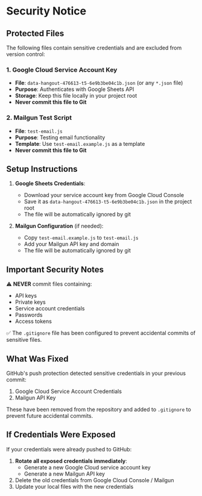 # Security Notice

## Protected Files

The following files contain sensitive credentials and are excluded from version control:

### 1. Google Cloud Service Account Key
- **File**: `data-hangout-476613-t5-6e9b3be04c1b.json` (or any `*.json` file)
- **Purpose**: Authenticates with Google Sheets API
- **Storage**: Keep this file locally in your project root
- **Never commit this file to Git**

### 2. Mailgun Test Script
- **File**: `test-email.js`
- **Purpose**: Testing email functionality
- **Template**: Use `test-email.example.js` as a template
- **Never commit this file to Git**

## Setup Instructions

1. **Google Sheets Credentials**:
   - Download your service account key from Google Cloud Console
   - Save it as `data-hangout-476613-t5-6e9b3be04c1b.json` in the project root
   - The file will be automatically ignored by git

2. **Mailgun Configuration** (if needed):
   - Copy `test-email.example.js` to `test-email.js`
   - Add your Mailgun API key and domain
   - The file will be automatically ignored by git

## Important Security Notes

⚠️ **NEVER** commit files containing:
- API keys
- Private keys
- Service account credentials
- Passwords
- Access tokens

✅ The `.gitignore` file has been configured to prevent accidental commits of sensitive files.

## What Was Fixed

GitHub's push protection detected sensitive credentials in your previous commit:
1. Google Cloud Service Account Credentials
2. Mailgun API Key

These have been removed from the repository and added to `.gitignore` to prevent future accidental commits.

## If Credentials Were Exposed

If your credentials were already pushed to GitHub:
1. **Rotate all exposed credentials immediately**:
   - Generate a new Google Cloud service account key
   - Generate a new Mailgun API key
2. Delete the old credentials from Google Cloud Console / Mailgun
3. Update your local files with the new credentials

